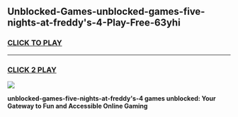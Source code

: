 
## Unblocked-Games-unblocked-games-five-nights-at-freddy's-4-Play-Free-63yhi
<h3>
<a href="https://premium76.site?title=unblocked-games-five-nights-at-freddy's-4&ref=23A">CLICK TO PLAY</a></h3>
<hr>

<h3>
<a href="https://premium76.site?title=unblocked-games-five-nights-at-freddy's-4&ref=23A">CLICK 2 PLAY</a>
  
</h3>

<a href="https://premium76.site?title=unblocked-games-five-nights-at-freddy's-4&ref=23A"><img src="https://clearcache.store/games.png"></a>


**unblocked-games-five-nights-at-freddy's-4 games unblocked: Your Gateway to Fun and Accessible Online Gaming**
